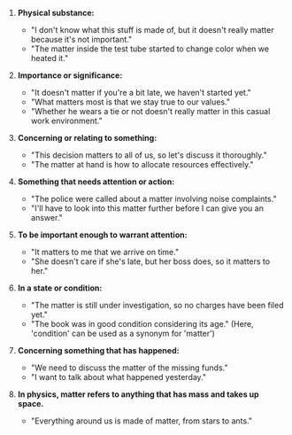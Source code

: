 1. **Physical substance:**
   - "I don't know what this stuff is made of, but it doesn't really matter because it's not important."
   - "The matter inside the test tube started to change color when we heated it."

2. **Importance or significance:**
   - "It doesn't matter if you're a bit late, we haven't started yet."
   - "What matters most is that we stay true to our values."
   - "Whether he wears a tie or not doesn't really matter in this casual work environment."

3. **Concerning or relating to something:**
   - "This decision matters to all of us, so let's discuss it thoroughly."
   - "The matter at hand is how to allocate resources effectively."

4. **Something that needs attention or action:**
   - "The police were called about a matter involving noise complaints."
   - "I'll have to look into this matter further before I can give you an answer."

5. **To be important enough to warrant attention:**
   - "It matters to me that we arrive on time."
   - "She doesn't care if she's late, but her boss does, so it matters to her."

6. **In a state or condition:**
   - "The matter is still under investigation, so no charges have been filed yet."
   - "The book was in good condition considering its age." (Here, 'condition' can be used as a synonym for 'matter')

7. **Concerning something that has happened:**
   - "We need to discuss the matter of the missing funds."
   - "I want to talk about what happened yesterday."

8. **In physics, matter refers to anything that has mass and takes up space.**
   - "Everything around us is made of matter, from stars to ants."